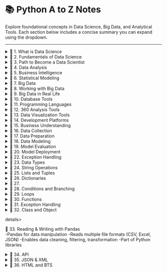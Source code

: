 # 📚 Python A to Z Notes 

Explore foundational concepts in Data Science, Big Data, and Analytical Tools. Each section below includes a concise summary you can expand using the dropdown.

---

<details>
  <summary>📘 1. What is Data Science</summary>

- Definition and core purpose of Data Science.
- Importance in modern industries.
- Basic flow of data analysis.

</details>

<details>
  <summary>📘 2. Fundamentals of Data Science</summary>

- Overview of data types and sources.
- Core components: statistics, ML, domain expertise.
- Lifecycle of a data science project.

</details>

<details>
  <summary>📘 3. Path to Become a Data Scientist</summary>

- Skills roadmap (technical + soft skills).
- Suggested learning sequence.
- Tools and platforms for beginners.

</details>

<details>
  <summary>📘 4. Data Analysis</summary>

- Descriptive vs. inferential analysis.
- Common data analysis techniques.
- Examples with real-world data.

</details>

<details>
  <summary>📘 5. Business Intelligence</summary>

- Difference between BI and Data Science.
- BI tools (Power BI, Tableau).
- Business use cases.

</details>

<details>
  <summary>📘 6. Statistical Modeling</summary>

- Basics of statistics (mean, median, std dev).
- Probability, distributions, correlation.
- Linear regression and hypothesis testing.

</details>

<details>
  <summary>📘 7. Big Data</summary>

- 3Vs of Big Data: Volume, Velocity, Variety.
- Examples: Social media, IoT, etc.
- Challenges and significance.

</details>

<details>
  <summary>📘 8. Working with Big Data</summary>

- Tools: Hadoop, Spark.
- Data storage & processing.
- Real-time vs. batch processing.

</details>

<details>
  <summary>📘 9. Big Data in Real Life</summary>

- Industry examples: healthcare, banking, retail.
- Impact on decision-making.
- Value of data monetization.

</details>

<details>
  <summary>📘 10. Database Tools</summary>

- SQL vs. NoSQL.
- Tools like MySQL, PostgreSQL, MongoDB.
- Querying and data management.

</details>

<details>
  <summary>📘 11. Programming Languages</summary>

- Python and R for data science.
- Importance of libraries (NumPy, pandas, etc.).
- Role of scripting in automation.

</details>

<details>
  <summary>📘 12. 360 Analysis Tools</summary>

- Tools offering end-to-end analytics.
- Integration of BI, ML, and automation.
- Examples: SAS, RapidMiner.

</details>

<details>
  <summary>📘 13. Data Visualization Tools</summary>

- Importance of data storytelling.
- Tools: Tableau, Power BI, Matplotlib.
- Best practices in visualization.

</details>

<details>
  <summary>📘 14. Development Platforms</summary>

- IDEs and environments (Jupyter, VS Code).
- Version control with Git.
- Deployment and collaboration.

</details>

<details>
  <summary>📘 15. Business Understanding</summary>

- Understanding the problem domain.
- Aligning data goals with business needs.
- Stakeholder communication.

</details>

<details>
  <summary>📘 16. Data Collection</summary>

- Primary vs. secondary data.
- APIs, surveys, sensors, web scraping.
- Data privacy and quality.

</details>

<details>
  <summary>📘 17. Data Preparation</summary>

- Data cleaning, transformation.
- Handling missing values and outliers.
- Feature selection and encoding.

</details>

<details>
  <summary>📘 18. Data Modeling</summary>

- ML algorithms overview.
- Model training, validation, and tuning.
- Classification, regression, clustering.

</details>

<details>
  <summary>📘 19. Model Evaluation</summary>

- Accuracy, precision, recall, F1-score.
- Cross-validation techniques.
- ROC-AUC and confusion matrix.

</details>

<details>
  <summary>📘 20. Model Deployment</summary>

- Deploying models to production.
- Tools: Flask, FastAPI, Docker.
- Monitoring and updating models.

</details>

</details>

</details>

<details>
  <summary>📘 22. Exception Handling</summary>

- Introduction to Python exceptions and error types.
- Try-Except block syntax and use.
- Use of `finally`, `else` blocks.
- Raising exceptions and custom exceptions.

</details>

<details>
  <summary>📘 23. Data Types</summary>

- Built-in data types: int, float, str, list, dict, etc.
- Type conversion and checking.
- Mutable vs immutable types.
- Examples of each data type.

</details>

<details>
  <summary>📘 24.  String Operations</summary>

- String creation, indexing, and slicing.
- Common methods: `upper()`, `lower()`, `find()`, `replace()`.
- String formatting and concatenation.
- Escape characters and raw strings.

</details>

<details>
  <summary>📘 25. Lists and Tuples</summary>

- Defining and accessing lists and tuples.
- List methods: `append()`, `remove()`, `sort()`, etc.
- Tuples: immutability and usage.
- Nested lists and tuples.

</details>

 <details> 
   <summary>📘 26. Dictionaries</summary>
-Definition and use of dictionaries
-Key-value structure
-Mutable and unordered
-Unique keys
</details>


<details>
  <summary>📘 27.</summary>Sets</summary>
-Definition of sets
-Unique, unordered collection
-Removes duplicates automatically
-Mutable (with limitations)
</details> 

<details> 
  <summary>📘 28. Conditions and Branching</summary>
-Boolean nature of conditions
-Used to control flow of programs
-Operators: ==, !=, >, <, and logical operators
</details>

<details> <summary>📘 29. Loops</summary>
-Definition of loops
-Repeat code while a condition is true
</details>

<details> 
  <summary>📘 30. Functions</summary>
-Reusable blocks of code
-Improves modularity and readability
-Execution flow of functions
</details>

<details> <summary>📘 31. Exception Handling</summary>
-Handle runtime errors gracefully
-Common exceptions: SyntaxError, ValueError, ZeroDivisionError, FileNotFoundError
-Prevent program crashes
-Improve user experience with meaningful messages
</details>

<details> 
  <summary>📘 32. Class and Object</summary>
-Classes as blueprints for objects
-Attributes and methods in a class
</details>

details> <summary>📘 33. Reading & Writing with Pandas</summary>
-Pandas for data manipulation
-Reads multiple file formats (CSV, Excel, JSON)
-Enables data cleaning, filtering, transformation
-Part of Python libraries
</details> 

<details> <summary>📘 34. API</summary>
-APIs enable software communication
-Acts as a bridge between systems
-Supports reusability and integration
</details>

<details>
  <summary>📘 35. JSON & XML</summary>

- Understanding JSON structure and syntax.
- Parsing JSON in Python.
- Introduction to XML and its tags.
- Using `xml.etree.ElementTree` for parsing XML.

</details>

<details>
  <summary>📘 36. HTML and BTS</summary>

- Basics of HTML structure and tags.
- Styling with Bootstrap (BTS).
- Creating responsive layouts with grid system.
- Components like navbars, buttons, forms.

</details>


